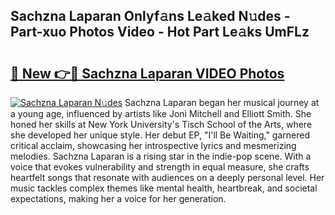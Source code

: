 ## Sachzna Laparan Onlyf𝚊ns Le𝚊ked N𝚞des - Part-xuo Photos Video - Hot Part Le𝚊ks UmFLz

# <h2><a href="http://ab75491.deff.icu/?id=Sachzna+Laparan">🔗 New 👉🔴 Sachzna Laparan VIDEO Photos</a></h2>

[![Sachzna Laparan N𝚞des](https://i.imgur.com/rIISA9y.gif)](http://ab75491.deff.icu/?id=Sachzna+Laparan)
Sachzna Laparan began her musical journey at a young age, influenced by artists like Joni Mitchell and Elliott Smith. She honed her skills at New York University's Tisch School of the Arts, where she developed her unique style. Her debut EP, "I'll Be Waiting," garnered critical acclaim, showcasing her introspective lyrics and mesmerizing melodies. Sachzna Laparan is a rising star in the indie-pop scene. With a voice that evokes vulnerability and strength in equal measure, she crafts heartfelt songs that resonate with audiences on a deeply personal level. Her music tackles complex themes like mental health, heartbreak, and societal expectations, making her a voice for her generation.
